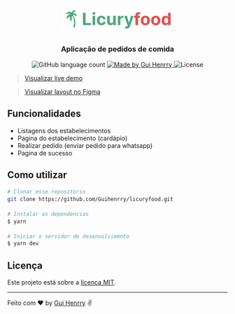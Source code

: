 <h1 align="center">
  <img alt="Licuryfood" src=".github/logo.png" width="250px" />
</h1>

<h3 align="center">
  Aplicação de pedidos de comida
</h3>

<p align="center">
  <img alt="GitHub language count" src="https://img.shields.io/github/languages/count/Guihenrry/licuryfood?color=%234EA97F">

  <a href="https://www.linkedin.com/in/guilhermehenrry/">
    <img alt="Made by Gui Henrry" src="https://img.shields.io/badge/made%20by-Gui%20Henrry-%234EA97F">
  </a>

  <img alt="License" src="https://img.shields.io/badge/licence-MIT-%234EA97F">
</p>

> [Visualizar live demo](https://licuryfood.vercel.app/)

> [Visualizar layout no Figma](https://www.figma.com/file/aVwp3b0SrxOFrqqlkrQM6n/Licuryfood?node-id=171%3A477)

## Funcionalidades

- Listagens dos estabelecimentos
- Pagina do estabelecimento (cardápio)
- Realizar pedido (enviar pedido para whatsapp)
- Pagina de sucesso

## Como utilizar

```bash
# Clonar esse repositorio
git clone https://github.com/Guihenrry/licuryfood.git

# Instalar as dependencias
$ yarn

# Iniciar o servidor de desenvolviemnto
$ yarn dev
```

## Licença
Este projeto está sobre a [licença MIT](https://github.com/Guihenrry/licuryfood/blob/master/LICENSE).

---

Feito com ❤️ by [Gui Henrry](https://www.linkedin.com/in/guilhermehenrry/) ✌
